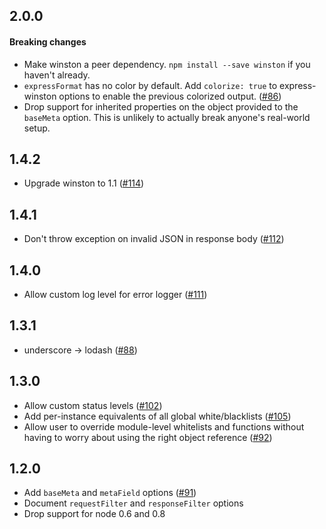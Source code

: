 ## 2.0.0
#### Breaking changes
* Make winston a peer dependency. `npm install --save winston` if you haven't already.
* `expressFormat` has no color by default. Add `colorize: true` to express-winston
  options to enable the previous colorized output. ([#86](https://github.com/bithavoc/express-winston/issues/86))
* Drop support for inherited properties on the object provided to the `baseMeta` option. This is unlikely to actually break anyone's real-world setup.

## 1.4.2
* Upgrade winston to 1.1 ([#114](https://github.com/bithavoc/express-winston/issues/114))

## 1.4.1
* Don't throw exception on invalid JSON in response body ([#112](https://github.com/bithavoc/express-winston/issues/112))

## 1.4.0
* Allow custom log level for error logger ([#111](https://github.com/bithavoc/express-winston/pull/111))

## 1.3.1
* underscore -> lodash ([#88](https://github.com/bithavoc/express-winston/issues/88))

## 1.3.0
* Allow custom status levels ([#102](https://github.com/bithavoc/express-winston/pull/102))
* Add per-instance equivalents of all global white/blacklists ([#105](https://github.com/bithavoc/express-winston/pull/105))
* Allow user to override module-level whitelists and functions without having to worry about using the right object reference ([#92](https://github.com/bithavoc/express-winston/issues/92))

## 1.2.0
* Add `baseMeta` and `metaField` options ([#91](https://github.com/bithavoc/express-winston/pull/91))
* Document `requestFilter` and `responseFilter` options
* Drop support for node 0.6 and 0.8
